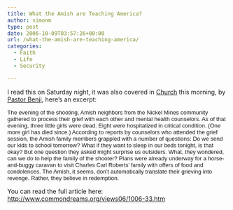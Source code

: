 ```yaml
---
title: What the Amish are Teaching America?
author: simonm
type: post
date: 2006-10-09T03:57:26+00:00
url: /what-the-amish-are-teaching-america/
categories:
  - Faith
  - Life
  - Security

---
```

<p align="left">
  I read this on Saturday night, it was also covered in <a href="http://www.newhopenc.org/2006/default.asp">Church</a> this morning, by <a href="http://www.newhopenc.org/2006/staff.asp">Pastor Benji</a>, here&#8217;s an excerpt:
</p>

<div align="left">
  <p align="left">
    <font size="2" face="Arial, Helvetica, sans-serif">The evening of the shooting, Amish neighbors from the Nickel Mines community gathered to process their grief with each other and mental health counselors. As of that evening, three little girls were dead. Eight were hospitalized in critical condition. (One more girl has died since.) According to reports by counselors who attended the grief session, the Amish family members grappled with a number of questions: Do we send our kids to school tomorrow? What if they want to sleep in our beds tonight, is that okay? But one question they asked might surprise us outsiders. What, they wondered, can we do to help the family of the shooter? Plans were already underway for a horse-and-buggy caravan to visit Charles Carl Roberts’ family with offers of food and condolences. The Amish, it seems, don’t automatically translate their grieving into revenge. Rather, they believe in redemption.</font>
  </p>
  
  <p>
    You can read the full article here: <a href="http://www.commondreams.org/views06/1006-33.htm">http://www.commondreams.org/views06/1006-33.htm</a></div>